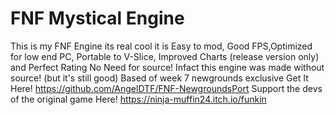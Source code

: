 # FNF Mystical Engine
This is my FNF Engine its real cool it is
Easy to mod, Good FPS,Optimized for low end PC, Portable to V-Slice, Improved Charts (release version only) and Perfect Rating
No Need for source! 
Infact this engine was made without source! (but it's still good)
Based of week 7 newgrounds exclusive Get It Here! https://github.com/AngelDTF/FNF-NewgroundsPort
Support the devs of the original game Here! https://ninja-muffin24.itch.io/funkin
